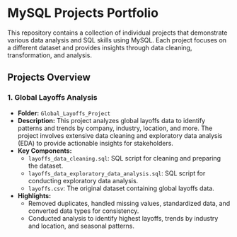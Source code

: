 # MySQL Projects Portfolio

This repository contains a collection of individual projects that demonstrate various data analysis and SQL skills using MySQL. Each project focuses on a different dataset and provides insights through data cleaning, transformation, and analysis.

## Projects Overview

### 1. Global Layoffs Analysis

- **Folder:** `Global_Layoffs_Project`
- **Description:** This project analyzes global layoffs data to identify patterns and trends by company, industry, location, and more. The project involves extensive data cleaning and exploratory data analysis (EDA) to provide actionable insights for stakeholders.
- **Key Components:**
  - `layoffs_data_cleaning.sql`: SQL script for cleaning and preparing the dataset.
  - `layoffs_data_exploratory_data_analysis.sql`: SQL script for conducting exploratory data analysis.
  - `layoffs.csv`: The original dataset containing global layoffs data.
- **Highlights:**
  - Removed duplicates, handled missing values, standardized data, and converted data types for consistency.
  - Conducted analysis to identify highest layoffs, trends by industry and location, and seasonal patterns.

